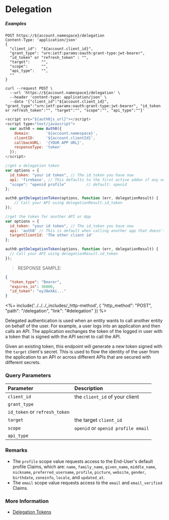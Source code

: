 # Delegation

<h5 class="code-snippet-title">Examples</h5>

```http
POST https://${account.namespace}/delegation
Content-Type: 'application/json'
{
  "client_id":  "${account.client_id}",
  "grant_type": "urn:ietf:params:oauth:grant-type:jwt-bearer",
  "id_token" or "refresh_token" : "",
  "target":     "",
  "scope":      "",
  "api_type":   "",
  ""
}
```

```shell
curl --request POST \
  --url 'https://${account.namespace}/delegation' \
  --header 'content-type: application/json' \
  --data '{"client_id":"${account.client_id}", "grant_type":"urn:ietf:params:oauth:grant-type:jwt-bearer", "id_token or refresh_token":"", "target":"", "scope":"", "api_type":""}'
```

```javascript
<script src="${auth0js_url}"></script>
<script type="text/javascript">
  var auth0 = new Auth0({
    domain:       '${account.namespace}',
    clientID:     '${account.clientId}',
    callbackURL:  '{YOUR APP URL}',
    responseType: 'token'
  });
</script>

//get a delegation token
var options = {
  id_token: "your id token", // The id_token you have now
  api: 'firebase', // This defaults to the first active addon if any or you can specify this
  "scope": "openid profile"         // default: openid
};

auth0.getDelegationToken(options, function (err, delegationResult) {
    // Call your API using delegationResult.id_token
});

//get the token for another API or App
var options = {
  id_token: "your id token", // The id_token you have now
  api: 'auth0' // This is default when calling another app that doesn't have an addon
  targetClientId: 'The other client id'
};

auth0.getDelegationToken(options, function (err, delegationResult) {
  // Call your API using delegationResult.id_token
});
```

> RESPONSE SAMPLE:

```json
{
  "token_type": "Bearer",
  "expires_in": 36000,
  "id_token": "eyJ0eXAi..."
}
```

<%= include('../../../_includes/_http-method', {
  "http_method": "POST",
  "path": "/delegation",
  "link": "#delegation"
}) %>

Delegated authentication is used when an entity wants to call another entity on behalf of the user. For example, a user logs into an application and then calls an API. The application exchanges the token of the logged in user with a token that is signed with the API secret to call the API.

Given an existing token, this endpoint will generate a new token signed with the `target` client's secret. This is used to flow the identity of the user from the application to an API or across different APIs that are secured with different secrets.

### Query Parameters

| Parameter        | Description |
|:-----------------|:------------|
| `client_id`      | the `client_id` of your client |
| `grant_type`     | |
| `id_token` or `refresh_token` | |
| `target `        | the target `client_id` |
| `scope `         | `openid` or `openid profile email` |
| `api_type`       | |


### Remarks

- The `profile` scope value requests access to the End-User's default profile Claims, which are: `name`, `family_name`, `given_name`, `middle_name`, `nickname`, `preferred_username`, `profile`, `picture`, `website`, `gender`, `birthdate`, `zoneinfo`, `locale`, and `updated_at`.
- The `email` scope value requests access to the `email` and `email_verified` Claims.

### More Information
- [Delegation Tokens](/tokens/delegation)
